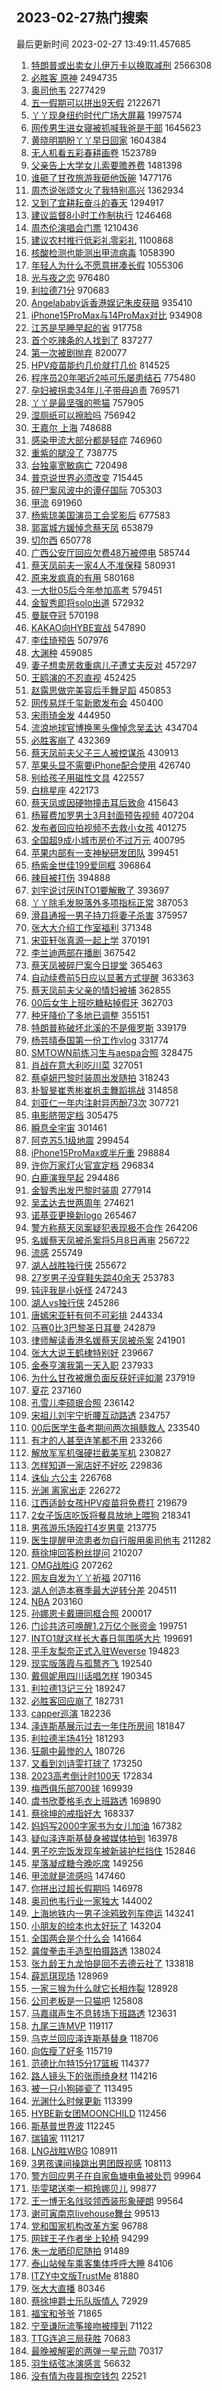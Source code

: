 ## 2023-02-27热门搜索 
最后更新时间 2023-02-27 13:49:11.457685 
1. [特朗普或出卖女儿伊万卡以换取减刑](https://s.weibo.com/weibo?q=%23%E7%89%B9%E6%9C%97%E6%99%AE%E6%88%96%E5%87%BA%E5%8D%96%E5%A5%B3%E5%84%BF%E4%BC%8A%E4%B8%87%E5%8D%A1%E4%BB%A5%E6%8D%A2%E5%8F%96%E5%87%8F%E5%88%91%23&t=31&band_rank=12&Refer=top) 2566308
1. [必胜客 原神](https://s.weibo.com/weibo?q=%E5%BF%85%E8%83%9C%E5%AE%A2%20%E5%8E%9F%E7%A5%9E&t=31&band_rank=1&Refer=top) 2494735
1. [奥司他韦](https://s.weibo.com/weibo?q=%23%E5%A5%A5%E5%8F%B8%E4%BB%96%E9%9F%A6%23&t=31&band_rank=1&Refer=top) 2277429
1. [五一假期可以拼出9天假](https://s.weibo.com/weibo?q=%23%E4%BA%94%E4%B8%80%E5%81%87%E6%9C%9F%E5%8F%AF%E4%BB%A5%E6%8B%BC%E5%87%BA9%E5%A4%A9%E5%81%87%23&t=31&band_rank=2&Refer=top) 2122671
1. [丫丫现身纽约时代广场大屏幕](https://s.weibo.com/weibo?q=%23%E4%B8%AB%E4%B8%AB%E7%8E%B0%E8%BA%AB%E7%BA%BD%E7%BA%A6%E6%97%B6%E4%BB%A3%E5%B9%BF%E5%9C%BA%E5%A4%A7%E5%B1%8F%E5%B9%95%23&t=31&band_rank=2&Refer=top) 1997574
1. [网传男生进女寝被抓喊我爸是干部](https://s.weibo.com/weibo?q=%23%E7%BD%91%E4%BC%A0%E7%94%B7%E7%94%9F%E8%BF%9B%E5%A5%B3%E5%AF%9D%E8%A2%AB%E6%8A%93%E5%96%8A%E6%88%91%E7%88%B8%E6%98%AF%E5%B9%B2%E9%83%A8%23&t=31&band_rank=28&Refer=top) 1645623
1. [黄晓明期盼丫丫早日回家](https://s.weibo.com/weibo?q=%23%E9%BB%84%E6%99%93%E6%98%8E%E6%9C%9F%E7%9B%BC%E4%B8%AB%E4%B8%AB%E6%97%A9%E6%97%A5%E5%9B%9E%E5%AE%B6%23&t=31&band_rank=12&Refer=top) 1604384
1. [无人机看五彩春耕画卷](https://s.weibo.com/weibo?q=%23%E6%97%A0%E4%BA%BA%E6%9C%BA%E7%9C%8B%E4%BA%94%E5%BD%A9%E6%98%A5%E8%80%95%E7%94%BB%E5%8D%B7%23&t=31&band_rank=3&Refer=top) 1523789
1. [父亲告上大学女儿索要赡养费](https://s.weibo.com/weibo?q=%23%E7%88%B6%E4%BA%B2%E5%91%8A%E4%B8%8A%E5%A4%A7%E5%AD%A6%E5%A5%B3%E5%84%BF%E7%B4%A2%E8%A6%81%E8%B5%A1%E5%85%BB%E8%B4%B9%23&t=31&band_rank=4&Refer=top) 1481398
1. [谁砸了甘孜旅游我砸他饭碗](https://s.weibo.com/weibo?q=%23%E8%B0%81%E7%A0%B8%E4%BA%86%E7%94%98%E5%AD%9C%E6%97%85%E6%B8%B8%E6%88%91%E7%A0%B8%E4%BB%96%E9%A5%AD%E7%A2%97%23&t=31&band_rank=47&Refer=top) 1477176
1. [周杰说张颂文火了我特别高兴](https://s.weibo.com/weibo?q=%23%E5%91%A8%E6%9D%B0%E8%AF%B4%E5%BC%A0%E9%A2%82%E6%96%87%E7%81%AB%E4%BA%86%E6%88%91%E7%89%B9%E5%88%AB%E9%AB%98%E5%85%B4%23&t=31&band_rank=4&Refer=top) 1362934
1. [又到了宜耕耘奋斗的春天](https://s.weibo.com/weibo?q=%23%E5%8F%88%E5%88%B0%E4%BA%86%E5%AE%9C%E8%80%95%E8%80%98%E5%A5%8B%E6%96%97%E7%9A%84%E6%98%A5%E5%A4%A9%23&t=31&band_rank=3&Refer=top) 1294917
1. [建议监督8小时工作制执行](https://s.weibo.com/weibo?q=%23%E5%BB%BA%E8%AE%AE%E7%9B%91%E7%9D%A38%E5%B0%8F%E6%97%B6%E5%B7%A5%E4%BD%9C%E5%88%B6%E6%89%A7%E8%A1%8C%23&t=31&band_rank=14&Refer=top) 1246468
1. [周杰伦演唱会门票](https://s.weibo.com/weibo?q=%23%E5%91%A8%E6%9D%B0%E4%BC%A6%E6%BC%94%E5%94%B1%E4%BC%9A%E9%97%A8%E7%A5%A8%23&t=31&band_rank=17&Refer=top) 1210436
1. [建议农村推行低彩礼零彩礼](https://s.weibo.com/weibo?q=%23%E5%BB%BA%E8%AE%AE%E5%86%9C%E6%9D%91%E6%8E%A8%E8%A1%8C%E4%BD%8E%E5%BD%A9%E7%A4%BC%E9%9B%B6%E5%BD%A9%E7%A4%BC%23&t=31&band_rank=23&Refer=top) 1100868
1. [核酸检测也能测出甲流病毒](https://s.weibo.com/weibo?q=%23%E6%A0%B8%E9%85%B8%E6%A3%80%E6%B5%8B%E4%B9%9F%E8%83%BD%E6%B5%8B%E5%87%BA%E7%94%B2%E6%B5%81%E7%97%85%E6%AF%92%23&t=31&band_rank=10&Refer=top) 1058390
1. [年轻人为什么不愿意拼凑长假](https://s.weibo.com/weibo?q=%23%E5%B9%B4%E8%BD%BB%E4%BA%BA%E4%B8%BA%E4%BB%80%E4%B9%88%E4%B8%8D%E6%84%BF%E6%84%8F%E6%8B%BC%E5%87%91%E9%95%BF%E5%81%87%23&t=31&band_rank=5&Refer=top) 1055306
1. [光与夜之恋](https://s.weibo.com/weibo?q=%E5%85%89%E4%B8%8E%E5%A4%9C%E4%B9%8B%E6%81%8B&t=31&band_rank=5&Refer=top) 976480
1. [利拉德71分](https://s.weibo.com/weibo?q=%23%E5%88%A9%E6%8B%89%E5%BE%B771%E5%88%86%23&t=31&band_rank=7&Refer=top) 970683
1. [Angelababy诉香港娱记朱皮获赔](https://s.weibo.com/weibo?q=%23Angelababy%E8%AF%89%E9%A6%99%E6%B8%AF%E5%A8%B1%E8%AE%B0%E6%9C%B1%E7%9A%AE%E8%8E%B7%E8%B5%94%23&t=31&band_rank=13&Refer=top) 935410
1. [iPhone15ProMax与14ProMax对比](https://s.weibo.com/weibo?q=%23iPhone15ProMax%E4%B8%8E14ProMax%E5%AF%B9%E6%AF%94%23&t=31&band_rank=5&Refer=top) 934908
1. [江苏是早睡早起的省](https://s.weibo.com/weibo?q=%23%E6%B1%9F%E8%8B%8F%E6%98%AF%E6%97%A9%E7%9D%A1%E6%97%A9%E8%B5%B7%E7%9A%84%E7%9C%81%23&t=31&band_rank=6&Refer=top) 917758
1. [首个吃辣条的人找到了](https://s.weibo.com/weibo?q=%23%E9%A6%96%E4%B8%AA%E5%90%83%E8%BE%A3%E6%9D%A1%E7%9A%84%E4%BA%BA%E6%89%BE%E5%88%B0%E4%BA%86%23&t=31&band_rank=5&Refer=top) 837277
1. [第一次被剧抛弃](https://s.weibo.com/weibo?q=%23%E7%AC%AC%E4%B8%80%E6%AC%A1%E8%A2%AB%E5%89%A7%E6%8A%9B%E5%BC%83%23&t=31&band_rank=7&Refer=top) 820077
1. [HPV疫苗能约几价就打几价](https://s.weibo.com/weibo?q=%23HPV%E7%96%AB%E8%8B%97%E8%83%BD%E7%BA%A6%E5%87%A0%E4%BB%B7%E5%B0%B1%E6%89%93%E5%87%A0%E4%BB%B7%23&t=31&band_rank=34&Refer=top) 814525
1. [程序员20年喝近2吨可乐屡患结石](https://s.weibo.com/weibo?q=%23%E7%A8%8B%E5%BA%8F%E5%91%9820%E5%B9%B4%E5%96%9D%E8%BF%912%E5%90%A8%E5%8F%AF%E4%B9%90%E5%B1%A1%E6%82%A3%E7%BB%93%E7%9F%B3%23&t=31&band_rank=50&Refer=top) 775480
1. [孕妇被拐卖34年儿子带母追责](https://s.weibo.com/weibo?q=%E5%AD%95%E5%A6%87%E8%A2%AB%E6%8B%90%E5%8D%9634%E5%B9%B4%E5%84%BF%E5%AD%90%E5%B8%A6%E6%AF%8D%E8%BF%BD%E8%B4%A3&t=31&band_rank=50&Refer=top) 769571
1. [丫丫是最坚强的熊猫](https://s.weibo.com/weibo?q=%23%E4%B8%AB%E4%B8%AB%E6%98%AF%E6%9C%80%E5%9D%9A%E5%BC%BA%E7%9A%84%E7%86%8A%E7%8C%AB%23&t=31&band_rank=10&Refer=top) 757905
1. [湿厕纸可以擦脸吗](https://s.weibo.com/weibo?q=%23%E6%B9%BF%E5%8E%95%E7%BA%B8%E5%8F%AF%E4%BB%A5%E6%93%A6%E8%84%B8%E5%90%97%23&t=31&band_rank=13&Refer=top) 756942
1. [王嘉尔 上海](https://s.weibo.com/weibo?q=%E7%8E%8B%E5%98%89%E5%B0%94%20%E4%B8%8A%E6%B5%B7&t=31&band_rank=11&Refer=top) 748688
1. [感染甲流大部分都是轻症](https://s.weibo.com/weibo?q=%23%E6%84%9F%E6%9F%93%E7%94%B2%E6%B5%81%E5%A4%A7%E9%83%A8%E5%88%86%E9%83%BD%E6%98%AF%E8%BD%BB%E7%97%87%23&t=31&band_rank=15&Refer=top) 746960
1. [重紫的腿没了](https://s.weibo.com/weibo?q=%23%E9%87%8D%E7%B4%AB%E7%9A%84%E8%85%BF%E6%B2%A1%E4%BA%86%23&t=31&band_rank=13&Refer=top) 738775
1. [台独辜宽敏病亡](https://s.weibo.com/weibo?q=%23%E5%8F%B0%E7%8B%AC%E8%BE%9C%E5%AE%BD%E6%95%8F%E7%97%85%E4%BA%A1%23&t=31&band_rank=18&Refer=top) 720498
1. [普京说世界必须改变](https://s.weibo.com/weibo?q=%23%E6%99%AE%E4%BA%AC%E8%AF%B4%E4%B8%96%E7%95%8C%E5%BF%85%E9%A1%BB%E6%94%B9%E5%8F%98%23&t=31&band_rank=11&Refer=top) 715445
1. [碎尸案风波中的谭仔国际](https://s.weibo.com/weibo?q=%E7%A2%8E%E5%B0%B8%E6%A1%88%E9%A3%8E%E6%B3%A2%E4%B8%AD%E7%9A%84%E8%B0%AD%E4%BB%94%E5%9B%BD%E9%99%85&t=31&band_rank=49&Refer=top) 705303
1. [甲流](https://s.weibo.com/weibo?q=%23%E7%94%B2%E6%B5%81%23&t=31&band_rank=1&Refer=top) 691960
1. [杨紫琼美国演员工会奖影后](https://s.weibo.com/weibo?q=%23%E6%9D%A8%E7%B4%AB%E7%90%BC%E7%BE%8E%E5%9B%BD%E6%BC%94%E5%91%98%E5%B7%A5%E4%BC%9A%E5%A5%96%E5%BD%B1%E5%90%8E%23&t=31&band_rank=18&Refer=top) 677583
1. [郭富城方媛悼念蔡天凤](https://s.weibo.com/weibo?q=%23%E9%83%AD%E5%AF%8C%E5%9F%8E%E6%96%B9%E5%AA%9B%E6%82%BC%E5%BF%B5%E8%94%A1%E5%A4%A9%E5%87%A4%23&t=31&band_rank=11&Refer=top) 653879
1. [切尔西](https://s.weibo.com/weibo?q=%E5%88%87%E5%B0%94%E8%A5%BF&t=31&band_rank=2&Refer=top) 650778
1. [广西公安厅回应欠费48万被停电](https://s.weibo.com/weibo?q=%23%E5%B9%BF%E8%A5%BF%E5%85%AC%E5%AE%89%E5%8E%85%E5%9B%9E%E5%BA%94%E6%AC%A0%E8%B4%B948%E4%B8%87%E8%A2%AB%E5%81%9C%E7%94%B5%23&t=31&band_rank=17&Refer=top) 585744
1. [蔡天凤前夫一家4人不准保释](https://s.weibo.com/weibo?q=%E8%94%A1%E5%A4%A9%E5%87%A4%E5%89%8D%E5%A4%AB%E4%B8%80%E5%AE%B64%E4%BA%BA%E4%B8%8D%E5%87%86%E4%BF%9D%E9%87%8A&t=31&band_rank=33&Refer=top) 580931
1. [原来发疯真的有用](https://s.weibo.com/weibo?q=%23%E5%8E%9F%E6%9D%A5%E5%8F%91%E7%96%AF%E7%9C%9F%E7%9A%84%E6%9C%89%E7%94%A8%23&t=31&band_rank=27&Refer=top) 580168
1. [一大批05后今年参加高考](https://s.weibo.com/weibo?q=%23%E4%B8%80%E5%A4%A7%E6%89%B905%E5%90%8E%E4%BB%8A%E5%B9%B4%E5%8F%82%E5%8A%A0%E9%AB%98%E8%80%83%23&t=31&band_rank=12&Refer=top) 579451
1. [金智秀即将solo出道](https://s.weibo.com/weibo?q=%23%E9%87%91%E6%99%BA%E7%A7%80%E5%8D%B3%E5%B0%86solo%E5%87%BA%E9%81%93%23&t=31&band_rank=16&Refer=top) 572932
1. [曼联夺冠](https://s.weibo.com/weibo?q=%E6%9B%BC%E8%81%94%E5%A4%BA%E5%86%A0&t=31&band_rank=1&Refer=top) 570198
1. [KAKAO向HYBE宣战](https://s.weibo.com/weibo?q=%23KAKAO%E5%90%91HYBE%E5%AE%A3%E6%88%98%23&t=31&band_rank=11&Refer=top) 547890
1. [李佳琦预告](https://s.weibo.com/weibo?q=%E6%9D%8E%E4%BD%B3%E7%90%A6%E9%A2%84%E5%91%8A&t=31&band_rank=46&Refer=top) 507976
1. [大渊种](https://s.weibo.com/weibo?q=%E5%A4%A7%E6%B8%8A%E7%A7%8D&t=31&band_rank=13&Refer=top) 459085
1. [妻子想卖房救重病儿子遭丈夫反对](https://s.weibo.com/weibo?q=%23%E5%A6%BB%E5%AD%90%E6%83%B3%E5%8D%96%E6%88%BF%E6%95%91%E9%87%8D%E7%97%85%E5%84%BF%E5%AD%90%E9%81%AD%E4%B8%88%E5%A4%AB%E5%8F%8D%E5%AF%B9%23&t=31&band_rank=5&Refer=top) 457297
1. [王鸥演的不忍直视](https://s.weibo.com/weibo?q=%23%E7%8E%8B%E9%B8%A5%E6%BC%94%E7%9A%84%E4%B8%8D%E5%BF%8D%E7%9B%B4%E8%A7%86%23&t=31&band_rank=9&Refer=top) 452425
1. [赵露思做完美容后手舞足蹈](https://s.weibo.com/weibo?q=%23%E8%B5%B5%E9%9C%B2%E6%80%9D%E5%81%9A%E5%AE%8C%E7%BE%8E%E5%AE%B9%E5%90%8E%E6%89%8B%E8%88%9E%E8%B6%B3%E8%B9%88%23&t=31&band_rank=45&Refer=top) 450853
1. [网传易烊千玺新歌发布会](https://s.weibo.com/weibo?q=%E7%BD%91%E4%BC%A0%E6%98%93%E7%83%8A%E5%8D%83%E7%8E%BA%E6%96%B0%E6%AD%8C%E5%8F%91%E5%B8%83%E4%BC%9A&t=31&band_rank=6&Refer=top) 450400
1. [宋雨琦金发](https://s.weibo.com/weibo?q=%23%E5%AE%8B%E9%9B%A8%E7%90%A6%E9%87%91%E5%8F%91%23&t=31&band_rank=24&Refer=top) 444950
1. [流浪地球官博换黑头像悼念吴孟达](https://s.weibo.com/weibo?q=%23%E6%B5%81%E6%B5%AA%E5%9C%B0%E7%90%83%E5%AE%98%E5%8D%9A%E6%8D%A2%E9%BB%91%E5%A4%B4%E5%83%8F%E6%82%BC%E5%BF%B5%E5%90%B4%E5%AD%9F%E8%BE%BE%23&t=31&band_rank=15&Refer=top) 434704
1. [必胜客崩了](https://s.weibo.com/weibo?q=%23%E5%BF%85%E8%83%9C%E5%AE%A2%E5%B4%A9%E4%BA%86%23&t=31&band_rank=23&Refer=top) 432369
1. [蔡天凤前夫父子三人被控谋杀](https://s.weibo.com/weibo?q=%23%E8%94%A1%E5%A4%A9%E5%87%A4%E5%89%8D%E5%A4%AB%E7%88%B6%E5%AD%90%E4%B8%89%E4%BA%BA%E8%A2%AB%E6%8E%A7%E8%B0%8B%E6%9D%80%23&t=31&band_rank=22&Refer=top) 430913
1. [苹果头显不需要iPhone配合使用](https://s.weibo.com/weibo?q=%23%E8%8B%B9%E6%9E%9C%E5%A4%B4%E6%98%BE%E4%B8%8D%E9%9C%80%E8%A6%81iPhone%E9%85%8D%E5%90%88%E4%BD%BF%E7%94%A8%23&t=31&band_rank=14&Refer=top) 426740
1. [别给孩子用磁性文具](https://s.weibo.com/weibo?q=%23%E5%88%AB%E7%BB%99%E5%AD%A9%E5%AD%90%E7%94%A8%E7%A3%81%E6%80%A7%E6%96%87%E5%85%B7%23&t=31&band_rank=31&Refer=top) 422557
1. [白桃星座](https://s.weibo.com/weibo?q=%23%E7%99%BD%E6%A1%83%E6%98%9F%E5%BA%A7%23&t=31&band_rank=15&Refer=top) 422173
1. [蔡天凤或因硬物撞击耳后致命](https://s.weibo.com/weibo?q=%23%E8%94%A1%E5%A4%A9%E5%87%A4%E6%88%96%E5%9B%A0%E7%A1%AC%E7%89%A9%E6%92%9E%E5%87%BB%E8%80%B3%E5%90%8E%E8%87%B4%E5%91%BD%23&t=31&band_rank=28&Refer=top) 415643
1. [杨幂费加罗男士3月封面预告视频](https://s.weibo.com/weibo?q=%23%E6%9D%A8%E5%B9%82%E8%B4%B9%E5%8A%A0%E7%BD%97%E7%94%B7%E5%A3%AB3%E6%9C%88%E5%B0%81%E9%9D%A2%E9%A2%84%E5%91%8A%E8%A7%86%E9%A2%91%23&t=31&band_rank=16&Refer=top) 407204
1. [发布者回应拍视频不去救小女孩](https://s.weibo.com/weibo?q=%23%E5%8F%91%E5%B8%83%E8%80%85%E5%9B%9E%E5%BA%94%E6%8B%8D%E8%A7%86%E9%A2%91%E4%B8%8D%E5%8E%BB%E6%95%91%E5%B0%8F%E5%A5%B3%E5%AD%A9%23&t=31&band_rank=20&Refer=top) 401275
1. [全国超9成小城市房价不过万元](https://s.weibo.com/weibo?q=%23%E5%85%A8%E5%9B%BD%E8%B6%859%E6%88%90%E5%B0%8F%E5%9F%8E%E5%B8%82%E6%88%BF%E4%BB%B7%E4%B8%8D%E8%BF%87%E4%B8%87%E5%85%83%23&t=31&band_rank=6&Refer=top) 400795
1. [苹果内部有一支神秘研发团队](https://s.weibo.com/weibo?q=%23%E8%8B%B9%E6%9E%9C%E5%86%85%E9%83%A8%E6%9C%89%E4%B8%80%E6%94%AF%E7%A5%9E%E7%A7%98%E7%A0%94%E5%8F%91%E5%9B%A2%E9%98%9F%23&t=31&band_rank=17&Refer=top) 399451
1. [杨紫金世佳199爱同框](https://s.weibo.com/weibo?q=%23%E6%9D%A8%E7%B4%AB%E9%87%91%E4%B8%96%E4%BD%B3199%E7%88%B1%E5%90%8C%E6%A1%86%23&t=31&band_rank=18&Refer=top) 396864
1. [辣目被打伤](https://s.weibo.com/weibo?q=%23%E8%BE%A3%E7%9B%AE%E8%A2%AB%E6%89%93%E4%BC%A4%23&t=31&band_rank=7&Refer=top) 394888
1. [刘宇说讨厌INTO1要解散了](https://s.weibo.com/weibo?q=%23%E5%88%98%E5%AE%87%E8%AF%B4%E8%AE%A8%E5%8E%8CINTO1%E8%A6%81%E8%A7%A3%E6%95%A3%E4%BA%86%23&t=31&band_rank=8&Refer=top) 393697
1. [丫丫除毛发脱落外多项指标正常](https://s.weibo.com/weibo?q=%23%E4%B8%AB%E4%B8%AB%E9%99%A4%E6%AF%9B%E5%8F%91%E8%84%B1%E8%90%BD%E5%A4%96%E5%A4%9A%E9%A1%B9%E6%8C%87%E6%A0%87%E6%AD%A3%E5%B8%B8%23&t=31&band_rank=36&Refer=top) 387053
1. [滑县通报一男子持刀将妻子杀害](https://s.weibo.com/weibo?q=%23%E6%BB%91%E5%8E%BF%E9%80%9A%E6%8A%A5%E4%B8%80%E7%94%B7%E5%AD%90%E6%8C%81%E5%88%80%E5%B0%86%E5%A6%BB%E5%AD%90%E6%9D%80%E5%AE%B3%23&t=31&band_rank=38&Refer=top) 375957
1. [张大大介绍工作室福利](https://s.weibo.com/weibo?q=%23%E5%BC%A0%E5%A4%A7%E5%A4%A7%E4%BB%8B%E7%BB%8D%E5%B7%A5%E4%BD%9C%E5%AE%A4%E7%A6%8F%E5%88%A9%23&t=31&band_rank=19&Refer=top) 371348
1. [宋亚轩张真源一起上学](https://s.weibo.com/weibo?q=%23%E5%AE%8B%E4%BA%9A%E8%BD%A9%E5%BC%A0%E7%9C%9F%E6%BA%90%E4%B8%80%E8%B5%B7%E4%B8%8A%E5%AD%A6%23&t=31&band_rank=22&Refer=top) 370191
1. [李兰迪两部在播剧](https://s.weibo.com/weibo?q=%23%E6%9D%8E%E5%85%B0%E8%BF%AA%E4%B8%A4%E9%83%A8%E5%9C%A8%E6%92%AD%E5%89%A7%23&t=31&band_rank=31&Refer=top) 367542
1. [蔡天凤被碎尸案今日提堂](https://s.weibo.com/weibo?q=%23%E8%94%A1%E5%A4%A9%E5%87%A4%E8%A2%AB%E7%A2%8E%E5%B0%B8%E6%A1%88%E4%BB%8A%E6%97%A5%E6%8F%90%E5%A0%82%23&t=31&band_rank=31&Refer=top) 365463
1. [自动续费前5日应以显著方式提醒](https://s.weibo.com/weibo?q=%23%E8%87%AA%E5%8A%A8%E7%BB%AD%E8%B4%B9%E5%89%8D5%E6%97%A5%E5%BA%94%E4%BB%A5%E6%98%BE%E8%91%97%E6%96%B9%E5%BC%8F%E6%8F%90%E9%86%92%23&t=31&band_rank=45&Refer=top) 363363
1. [蔡天凤前夫父亲的情妇被捕](https://s.weibo.com/weibo?q=%23%E8%94%A1%E5%A4%A9%E5%87%A4%E5%89%8D%E5%A4%AB%E7%88%B6%E4%BA%B2%E7%9A%84%E6%83%85%E5%A6%87%E8%A2%AB%E6%8D%95%23&t=31&band_rank=25&Refer=top) 362855
1. [00后女生上班吃糖粘掉假牙](https://s.weibo.com/weibo?q=%2300%E5%90%8E%E5%A5%B3%E7%94%9F%E4%B8%8A%E7%8F%AD%E5%90%83%E7%B3%96%E7%B2%98%E6%8E%89%E5%81%87%E7%89%99%23&t=31&band_rank=32&Refer=top) 362703
1. [种牙降价了多地已调整](https://s.weibo.com/weibo?q=%23%E7%A7%8D%E7%89%99%E9%99%8D%E4%BB%B7%E4%BA%86%E5%A4%9A%E5%9C%B0%E5%B7%B2%E8%B0%83%E6%95%B4%23&t=31&band_rank=18&Refer=top) 355151
1. [特朗普称破坏北溪的不是俄罗斯](https://s.weibo.com/weibo?q=%23%E7%89%B9%E6%9C%97%E6%99%AE%E7%A7%B0%E7%A0%B4%E5%9D%8F%E5%8C%97%E6%BA%AA%E7%9A%84%E4%B8%8D%E6%98%AF%E4%BF%84%E7%BD%97%E6%96%AF%23&t=31&band_rank=31&Refer=top) 339179
1. [杨芸晴泰国第一份工作vlog](https://s.weibo.com/weibo?q=%23%E6%9D%A8%E8%8A%B8%E6%99%B4%E6%B3%B0%E5%9B%BD%E7%AC%AC%E4%B8%80%E4%BB%BD%E5%B7%A5%E4%BD%9Cvlog%23&t=31&band_rank=17&Refer=top) 331774
1. [SMTOWN前练习生与aespa合照](https://s.weibo.com/weibo?q=%23SMTOWN%E5%89%8D%E7%BB%83%E4%B9%A0%E7%94%9F%E4%B8%8Eaespa%E5%90%88%E7%85%A7%23&t=31&band_rank=22&Refer=top) 328475
1. [肖战在意大利吃川菜](https://s.weibo.com/weibo?q=%23%E8%82%96%E6%88%98%E5%9C%A8%E6%84%8F%E5%A4%A7%E5%88%A9%E5%90%83%E5%B7%9D%E8%8F%9C%23&t=31&band_rank=13&Refer=top) 327051
1. [蔡卓妍巴黎时装周出发随拍](https://s.weibo.com/weibo?q=%23%E8%94%A1%E5%8D%93%E5%A6%8D%E5%B7%B4%E9%BB%8E%E6%97%B6%E8%A3%85%E5%91%A8%E5%87%BA%E5%8F%91%E9%9A%8F%E6%8B%8D%23&t=31&band_rank=10&Refer=top) 318243
1. [朴智旻崔秀彬崔杋圭舞蹈挑战](https://s.weibo.com/weibo?q=%23%E6%9C%B4%E6%99%BA%E6%97%BB%E5%B4%94%E7%A7%80%E5%BD%AC%E5%B4%94%E6%9D%8B%E5%9C%AD%E8%88%9E%E8%B9%88%E6%8C%91%E6%88%98%23&t=31&band_rank=14&Refer=top) 314858
1. [刘亚仁一年内注射异丙酚73次](https://s.weibo.com/weibo?q=%23%E5%88%98%E4%BA%9A%E4%BB%81%E4%B8%80%E5%B9%B4%E5%86%85%E6%B3%A8%E5%B0%84%E5%BC%82%E4%B8%99%E9%85%9A73%E6%AC%A1%23&t=31&band_rank=12&Refer=top) 307721
1. [电影脐带定档](https://s.weibo.com/weibo?q=%E7%94%B5%E5%BD%B1%E8%84%90%E5%B8%A6%E5%AE%9A%E6%A1%A3&t=31&band_rank=46&Refer=top) 305475
1. [瞬息全宇宙](https://s.weibo.com/weibo?q=%E7%9E%AC%E6%81%AF%E5%85%A8%E5%AE%87%E5%AE%99&t=31&band_rank=33&Refer=top) 301461
1. [阿克苏5.1级地震](https://s.weibo.com/weibo?q=%23%E9%98%BF%E5%85%8B%E8%8B%8F5.1%E7%BA%A7%E5%9C%B0%E9%9C%87%23&t=31&band_rank=22&Refer=top) 299454
1. [iPhone15ProMax或半斤重](https://s.weibo.com/weibo?q=%23iPhone15ProMax%E6%88%96%E5%8D%8A%E6%96%A4%E9%87%8D%23&t=31&band_rank=46&Refer=top) 298884
1. [许你万家灯火官宣定档](https://s.weibo.com/weibo?q=%23%E8%AE%B8%E4%BD%A0%E4%B8%87%E5%AE%B6%E7%81%AF%E7%81%AB%E5%AE%98%E5%AE%A3%E5%AE%9A%E6%A1%A3%23&t=31&band_rank=32&Refer=top) 296834
1. [白鹿演我早起](https://s.weibo.com/weibo?q=%23%E7%99%BD%E9%B9%BF%E6%BC%94%E6%88%91%E6%97%A9%E8%B5%B7%23&t=31&band_rank=24&Refer=top) 294486
1. [金智秀出发巴黎时装周](https://s.weibo.com/weibo?q=%23%E9%87%91%E6%99%BA%E7%A7%80%E5%87%BA%E5%8F%91%E5%B7%B4%E9%BB%8E%E6%97%B6%E8%A3%85%E5%91%A8%23&t=31&band_rank=27&Refer=top) 277914
1. [吴孟达去世两周年](https://s.weibo.com/weibo?q=%23%E5%90%B4%E5%AD%9F%E8%BE%BE%E5%8E%BB%E4%B8%96%E4%B8%A4%E5%91%A8%E5%B9%B4%23&t=31&band_rank=27&Refer=top) 274621
1. [诺基亚更换新logo](https://s.weibo.com/weibo?q=%23%E8%AF%BA%E5%9F%BA%E4%BA%9A%E6%9B%B4%E6%8D%A2%E6%96%B0logo%23&t=31&band_rank=25&Refer=top) 265467
1. [警方称蔡天凤案疑犯表现极不合作](https://s.weibo.com/weibo?q=%23%E8%AD%A6%E6%96%B9%E7%A7%B0%E8%94%A1%E5%A4%A9%E5%87%A4%E6%A1%88%E7%96%91%E7%8A%AF%E8%A1%A8%E7%8E%B0%E6%9E%81%E4%B8%8D%E5%90%88%E4%BD%9C%23&t=31&band_rank=36&Refer=top) 264206
1. [名媛蔡天凤被杀案将5月8日再审](https://s.weibo.com/weibo?q=%23%E5%90%8D%E5%AA%9B%E8%94%A1%E5%A4%A9%E5%87%A4%E8%A2%AB%E6%9D%80%E6%A1%88%E5%B0%865%E6%9C%888%E6%97%A5%E5%86%8D%E5%AE%A1%23&t=31&band_rank=36&Refer=top) 256722
1. [流感](https://s.weibo.com/weibo?q=%23%E6%B5%81%E6%84%9F%23&t=31&band_rank=39&Refer=top) 255749
1. [湖人战胜独行侠](https://s.weibo.com/weibo?q=%23%E6%B9%96%E4%BA%BA%E6%88%98%E8%83%9C%E7%8B%AC%E8%A1%8C%E4%BE%A0%23&t=31&band_rank=16&Refer=top) 255672
1. [27岁男子没穿鞋失踪40余天](https://s.weibo.com/weibo?q=%2327%E5%B2%81%E7%94%B7%E5%AD%90%E6%B2%A1%E7%A9%BF%E9%9E%8B%E5%A4%B1%E8%B8%AA40%E4%BD%99%E5%A4%A9%23&t=31&band_rank=31&Refer=top) 253783
1. [钝评我是小妖怪](https://s.weibo.com/weibo?q=%23%E9%92%9D%E8%AF%84%E6%88%91%E6%98%AF%E5%B0%8F%E5%A6%96%E6%80%AA%23&t=31&band_rank=19&Refer=top) 247243
1. [湖人vs独行侠](https://s.weibo.com/weibo?q=%23%E6%B9%96%E4%BA%BAvs%E7%8B%AC%E8%A1%8C%E4%BE%A0%23&t=31&band_rank=19&Refer=top) 245286
1. [唐嫣宋亚轩有何不可彩排](https://s.weibo.com/weibo?q=%23%E5%94%90%E5%AB%A3%E5%AE%8B%E4%BA%9A%E8%BD%A9%E6%9C%89%E4%BD%95%E4%B8%8D%E5%8F%AF%E5%BD%A9%E6%8E%92%23&t=31&band_rank=41&Refer=top) 244334
1. [马赛0比3巴黎圣日耳曼](https://s.weibo.com/weibo?q=%23%E9%A9%AC%E8%B5%9B0%E6%AF%943%E5%B7%B4%E9%BB%8E%E5%9C%A3%E6%97%A5%E8%80%B3%E6%9B%BC%23&t=31&band_rank=22&Refer=top) 242879
1. [律师解读香港名媛蔡天凤被杀案](https://s.weibo.com/weibo?q=%23%E5%BE%8B%E5%B8%88%E8%A7%A3%E8%AF%BB%E9%A6%99%E6%B8%AF%E5%90%8D%E5%AA%9B%E8%94%A1%E5%A4%A9%E5%87%A4%E8%A2%AB%E6%9D%80%E6%A1%88%23&t=31&band_rank=47&Refer=top) 241901
1. [张大大说王鹤棣特别好](https://s.weibo.com/weibo?q=%23%E5%BC%A0%E5%A4%A7%E5%A4%A7%E8%AF%B4%E7%8E%8B%E9%B9%A4%E6%A3%A3%E7%89%B9%E5%88%AB%E5%A5%BD%23&t=31&band_rank=15&Refer=top) 239667
1. [金泰亨演我第一天入职](https://s.weibo.com/weibo?q=%23%E9%87%91%E6%B3%B0%E4%BA%A8%E6%BC%94%E6%88%91%E7%AC%AC%E4%B8%80%E5%A4%A9%E5%85%A5%E8%81%8C%23&t=31&band_rank=16&Refer=top) 237933
1. [为什么甘孜被爆负面反获好评如潮](https://s.weibo.com/weibo?q=%23%E4%B8%BA%E4%BB%80%E4%B9%88%E7%94%98%E5%AD%9C%E8%A2%AB%E7%88%86%E8%B4%9F%E9%9D%A2%E5%8F%8D%E8%8E%B7%E5%A5%BD%E8%AF%84%E5%A6%82%E6%BD%AE%23&t=31&band_rank=46&Refer=top) 237919
1. [夏花](https://s.weibo.com/weibo?q=%E5%A4%8F%E8%8A%B1&t=31&band_rank=49&Refer=top) 237160
1. [孔雪儿李硕珉合照](https://s.weibo.com/weibo?q=%23%E5%AD%94%E9%9B%AA%E5%84%BF%E6%9D%8E%E7%A1%95%E7%8F%89%E5%90%88%E7%85%A7%23&t=31&band_rank=17&Refer=top) 236142
1. [宋祖儿刘宇宁折腰互动路透](https://s.weibo.com/weibo?q=%23%E5%AE%8B%E7%A5%96%E5%84%BF%E5%88%98%E5%AE%87%E5%AE%81%E6%8A%98%E8%85%B0%E4%BA%92%E5%8A%A8%E8%B7%AF%E9%80%8F%23&t=31&band_rank=17&Refer=top) 234757
1. [00后医学生备考期间两次捐髓救人](https://s.weibo.com/weibo?q=%2300%E5%90%8E%E5%8C%BB%E5%AD%A6%E7%94%9F%E5%A4%87%E8%80%83%E6%9C%9F%E9%97%B4%E4%B8%A4%E6%AC%A1%E6%8D%90%E9%AB%93%E6%95%91%E4%BA%BA%23&t=31&band_rank=26&Refer=top) 233540
1. [有才的人甚至连笔都不用](https://s.weibo.com/weibo?q=%23%E6%9C%89%E6%89%8D%E7%9A%84%E4%BA%BA%E7%94%9A%E8%87%B3%E8%BF%9E%E7%AC%94%E9%83%BD%E4%B8%8D%E7%94%A8%23&t=31&band_rank=18&Refer=top) 233266
1. [解放军军机强硬拦截美军机](https://s.weibo.com/weibo?q=%23%E8%A7%A3%E6%94%BE%E5%86%9B%E5%86%9B%E6%9C%BA%E5%BC%BA%E7%A1%AC%E6%8B%A6%E6%88%AA%E7%BE%8E%E5%86%9B%E6%9C%BA%23&t=31&band_rank=19&Refer=top) 230827
1. [怎样知道一家店好不好吃](https://s.weibo.com/weibo?q=%23%E6%80%8E%E6%A0%B7%E7%9F%A5%E9%81%93%E4%B8%80%E5%AE%B6%E5%BA%97%E5%A5%BD%E4%B8%8D%E5%A5%BD%E5%90%83%23&t=31&band_rank=39&Refer=top) 229836
1. [诛仙 六公主](https://s.weibo.com/weibo?q=%E8%AF%9B%E4%BB%99%20%E5%85%AD%E5%85%AC%E4%B8%BB&t=31&band_rank=21&Refer=top) 226768
1. [光渊 离家出走](https://s.weibo.com/weibo?q=%E5%85%89%E6%B8%8A%20%E7%A6%BB%E5%AE%B6%E5%87%BA%E8%B5%B0&t=31&band_rank=27&Refer=top) 226272
1. [江西适龄女孩HPV疫苗将免费打](https://s.weibo.com/weibo?q=%23%E6%B1%9F%E8%A5%BF%E9%80%82%E9%BE%84%E5%A5%B3%E5%AD%A9HPV%E7%96%AB%E8%8B%97%E5%B0%86%E5%85%8D%E8%B4%B9%E6%89%93%23&t=31&band_rank=41&Refer=top) 219679
1. [2女子饭店吃饭将餐具放地上喂狗](https://s.weibo.com/weibo?q=%232%E5%A5%B3%E5%AD%90%E9%A5%AD%E5%BA%97%E5%90%83%E9%A5%AD%E5%B0%86%E9%A4%90%E5%85%B7%E6%94%BE%E5%9C%B0%E4%B8%8A%E5%96%82%E7%8B%97%23&t=31&band_rank=35&Refer=top) 218341
1. [男孩游乐场殴打4岁男童](https://s.weibo.com/weibo?q=%23%E7%94%B7%E5%AD%A9%E6%B8%B8%E4%B9%90%E5%9C%BA%E6%AE%B4%E6%89%934%E5%B2%81%E7%94%B7%E7%AB%A5%23&t=31&band_rank=29&Refer=top) 213775
1. [医生提醒甲流患者勿自行服用奥司他韦](https://s.weibo.com/weibo?q=%23%E5%8C%BB%E7%94%9F%E6%8F%90%E9%86%92%E7%94%B2%E6%B5%81%E6%82%A3%E8%80%85%E5%8B%BF%E8%87%AA%E8%A1%8C%E6%9C%8D%E7%94%A8%E5%A5%A5%E5%8F%B8%E4%BB%96%E9%9F%A6%23&t=31&band_rank=34&Refer=top) 211282
1. [蔡徐坤回答粉丝提问](https://s.weibo.com/weibo?q=%23%E8%94%A1%E5%BE%90%E5%9D%A4%E5%9B%9E%E7%AD%94%E7%B2%89%E4%B8%9D%E6%8F%90%E9%97%AE%23&t=31&band_rank=14&Refer=top) 210207
1. [OMG战胜iG](https://s.weibo.com/weibo?q=%23OMG%E6%88%98%E8%83%9CiG%23&t=31&band_rank=18&Refer=top) 207262
1. [网友自发为丫丫祈福](https://s.weibo.com/weibo?q=%23%E7%BD%91%E5%8F%8B%E8%87%AA%E5%8F%91%E4%B8%BA%E4%B8%AB%E4%B8%AB%E7%A5%88%E7%A6%8F%23&t=31&band_rank=34&Refer=top) 207116
1. [湖人创造本赛季最大逆转分差](https://s.weibo.com/weibo?q=%23%E6%B9%96%E4%BA%BA%E5%88%9B%E9%80%A0%E6%9C%AC%E8%B5%9B%E5%AD%A3%E6%9C%80%E5%A4%A7%E9%80%86%E8%BD%AC%E5%88%86%E5%B7%AE%23&t=31&band_rank=30&Refer=top) 204511
1. [NBA](https://s.weibo.com/weibo?q=NBA&t=31&band_rank=43&Refer=top) 203160
1. [孙娜恩卡戴珊同框合照](https://s.weibo.com/weibo?q=%23%E5%AD%99%E5%A8%9C%E6%81%A9%E5%8D%A1%E6%88%B4%E7%8F%8A%E5%90%8C%E6%A1%86%E5%90%88%E7%85%A7%23&t=31&band_rank=44&Refer=top) 200017
1. [门诊共济可唤醒1.2万亿个账资金](https://s.weibo.com/weibo?q=%23%E9%97%A8%E8%AF%8A%E5%85%B1%E6%B5%8E%E5%8F%AF%E5%94%A4%E9%86%921.2%E4%B8%87%E4%BA%BF%E4%B8%AA%E8%B4%A6%E8%B5%84%E9%87%91%23&t=31&band_rank=35&Refer=top) 199751
1. [INTO1就这样长大春日氛围感大片](https://s.weibo.com/weibo?q=%23INTO1%E5%B0%B1%E8%BF%99%E6%A0%B7%E9%95%BF%E5%A4%A7%E6%98%A5%E6%97%A5%E6%B0%9B%E5%9B%B4%E6%84%9F%E5%A4%A7%E7%89%87%23&t=31&band_rank=42&Refer=top) 199691
1. [平手友梨奈正式入驻Weverse](https://s.weibo.com/weibo?q=%23%E5%B9%B3%E6%89%8B%E5%8F%8B%E6%A2%A8%E5%A5%88%E6%AD%A3%E5%BC%8F%E5%85%A5%E9%A9%BBWeverse%23&t=31&band_rank=45&Refer=top) 194823
1. [现实版落霞与孤鹜齐飞](https://s.weibo.com/weibo?q=%23%E7%8E%B0%E5%AE%9E%E7%89%88%E8%90%BD%E9%9C%9E%E4%B8%8E%E5%AD%A4%E9%B9%9C%E9%BD%90%E9%A3%9E%23&t=31&band_rank=37&Refer=top) 192540
1. [戴佩妮用四川话唱怎样](https://s.weibo.com/weibo?q=%23%E6%88%B4%E4%BD%A9%E5%A6%AE%E7%94%A8%E5%9B%9B%E5%B7%9D%E8%AF%9D%E5%94%B1%E6%80%8E%E6%A0%B7%23&t=31&band_rank=38&Refer=top) 190345
1. [利拉德13记三分](https://s.weibo.com/weibo?q=%23%E5%88%A9%E6%8B%89%E5%BE%B713%E8%AE%B0%E4%B8%89%E5%88%86%23&t=31&band_rank=48&Refer=top) 189247
1. [必胜客回应崩了](https://s.weibo.com/weibo?q=%23%E5%BF%85%E8%83%9C%E5%AE%A2%E5%9B%9E%E5%BA%94%E5%B4%A9%E4%BA%86%23&t=31&band_rank=45&Refer=top) 182731
1. [capper巡演](https://s.weibo.com/weibo?q=capper%E5%B7%A1%E6%BC%94&t=31&band_rank=45&Refer=top) 182236
1. [泽连斯基展示过去一年住所房间](https://s.weibo.com/weibo?q=%23%E6%B3%BD%E8%BF%9E%E6%96%AF%E5%9F%BA%E5%B1%95%E7%A4%BA%E8%BF%87%E5%8E%BB%E4%B8%80%E5%B9%B4%E4%BD%8F%E6%89%80%E6%88%BF%E9%97%B4%23&t=31&band_rank=48&Refer=top) 181847
1. [利拉德半场41分](https://s.weibo.com/weibo?q=%23%E5%88%A9%E6%8B%89%E5%BE%B7%E5%8D%8A%E5%9C%BA41%E5%88%86%23&t=31&band_rank=50&Refer=top) 181293
1. [狂飙中最惨的人](https://s.weibo.com/weibo?q=%23%E7%8B%82%E9%A3%99%E4%B8%AD%E6%9C%80%E6%83%A8%E7%9A%84%E4%BA%BA%23&t=31&band_rank=26&Refer=top) 180726
1. [又看到刘诗雯打球了](https://s.weibo.com/weibo?q=%23%E5%8F%88%E7%9C%8B%E5%88%B0%E5%88%98%E8%AF%97%E9%9B%AF%E6%89%93%E7%90%83%E4%BA%86%23&t=31&band_rank=20&Refer=top) 173250
1. [2023高考倒计时100天](https://s.weibo.com/weibo?q=%232023%E9%AB%98%E8%80%83%E5%80%92%E8%AE%A1%E6%97%B6100%E5%A4%A9%23&t=31&band_rank=43&Refer=top) 172834
1. [梅西俱乐部700球](https://s.weibo.com/weibo?q=%23%E6%A2%85%E8%A5%BF%E4%BF%B1%E4%B9%90%E9%83%A8700%E7%90%83%23&t=31&band_rank=26&Refer=top) 169939
1. [虞书欣菱格毛衣上班路透](https://s.weibo.com/weibo?q=%23%E8%99%9E%E4%B9%A6%E6%AC%A3%E8%8F%B1%E6%A0%BC%E6%AF%9B%E8%A1%A3%E4%B8%8A%E7%8F%AD%E8%B7%AF%E9%80%8F%23&t=31&band_rank=12&Refer=top) 169890
1. [蔡徐坤的戒指好大](https://s.weibo.com/weibo?q=%23%E8%94%A1%E5%BE%90%E5%9D%A4%E7%9A%84%E6%88%92%E6%8C%87%E5%A5%BD%E5%A4%A7%23&t=31&band_rank=22&Refer=top) 168337
1. [妈妈写2000字家书为女儿加油](https://s.weibo.com/weibo?q=%23%E5%A6%88%E5%A6%88%E5%86%992000%E5%AD%97%E5%AE%B6%E4%B9%A6%E4%B8%BA%E5%A5%B3%E5%84%BF%E5%8A%A0%E6%B2%B9%23&t=31&band_rank=44&Refer=top) 167382
1. [疑似泽连斯基替身被媒体拍到](https://s.weibo.com/weibo?q=%23%E7%96%91%E4%BC%BC%E6%B3%BD%E8%BF%9E%E6%96%AF%E5%9F%BA%E6%9B%BF%E8%BA%AB%E8%A2%AB%E5%AA%92%E4%BD%93%E6%8B%8D%E5%88%B0%23&t=31&band_rank=23&Refer=top) 163978
1. [男子吃完饭发现车被新装护栏挡住](https://s.weibo.com/weibo?q=%23%E7%94%B7%E5%AD%90%E5%90%83%E5%AE%8C%E9%A5%AD%E5%8F%91%E7%8E%B0%E8%BD%A6%E8%A2%AB%E6%96%B0%E8%A3%85%E6%8A%A4%E6%A0%8F%E6%8C%A1%E4%BD%8F%23&t=31&band_rank=48&Refer=top) 152846
1. [星落凝成糖今晚吃席](https://s.weibo.com/weibo?q=%23%E6%98%9F%E8%90%BD%E5%87%9D%E6%88%90%E7%B3%96%E4%BB%8A%E6%99%9A%E5%90%83%E5%B8%AD%23&t=31&band_rank=49&Refer=top) 149256
1. [甲流就是流感吗](https://s.weibo.com/weibo?q=%23%E7%94%B2%E6%B5%81%E5%B0%B1%E6%98%AF%E6%B5%81%E6%84%9F%E5%90%97%23&t=31&band_rank=35&Refer=top) 147460
1. [你拼出过超长假期吗](https://s.weibo.com/weibo?q=%23%E4%BD%A0%E6%8B%BC%E5%87%BA%E8%BF%87%E8%B6%85%E9%95%BF%E5%81%87%E6%9C%9F%E5%90%97%23&t=31&band_rank=37&Refer=top) 146978
1. [奥司他韦行业一家独大](https://s.weibo.com/weibo?q=%23%E5%A5%A5%E5%8F%B8%E4%BB%96%E9%9F%A6%E8%A1%8C%E4%B8%9A%E4%B8%80%E5%AE%B6%E7%8B%AC%E5%A4%A7%23&t=31&band_rank=40&Refer=top) 144002
1. [上海地铁内一男子涂鸦致列车停运](https://s.weibo.com/weibo?q=%23%E4%B8%8A%E6%B5%B7%E5%9C%B0%E9%93%81%E5%86%85%E4%B8%80%E7%94%B7%E5%AD%90%E6%B6%82%E9%B8%A6%E8%87%B4%E5%88%97%E8%BD%A6%E5%81%9C%E8%BF%90%23&t=31&band_rank=24&Refer=top) 143241
1. [小朋友的绘本也太好玩了](https://s.weibo.com/weibo?q=%23%E5%B0%8F%E6%9C%8B%E5%8F%8B%E7%9A%84%E7%BB%98%E6%9C%AC%E4%B9%9F%E5%A4%AA%E5%A5%BD%E7%8E%A9%E4%BA%86%23&t=31&band_rank=25&Refer=top) 143204
1. [全国两会是个什么会](https://s.weibo.com/weibo?q=%23%E5%85%A8%E5%9B%BD%E4%B8%A4%E4%BC%9A%E6%98%AF%E4%B8%AA%E4%BB%80%E4%B9%88%E4%BC%9A%23&t=31&band_rank=45&Refer=top) 141664
1. [龚俊拳击手造型拍摄路透](https://s.weibo.com/weibo?q=%23%E9%BE%9A%E4%BF%8A%E6%8B%B3%E5%87%BB%E6%89%8B%E9%80%A0%E5%9E%8B%E6%8B%8D%E6%91%84%E8%B7%AF%E9%80%8F%23&t=31&band_rank=43&Refer=top) 138024
1. [张九龄王九龙怕是回不去德云社了](https://s.weibo.com/weibo?q=%23%E5%BC%A0%E4%B9%9D%E9%BE%84%E7%8E%8B%E4%B9%9D%E9%BE%99%E6%80%95%E6%98%AF%E5%9B%9E%E4%B8%8D%E5%8E%BB%E5%BE%B7%E4%BA%91%E7%A4%BE%E4%BA%86%23&t=31&band_rank=27&Refer=top) 133818
1. [薛凯琪现场](https://s.weibo.com/weibo?q=%23%E8%96%9B%E5%87%AF%E7%90%AA%E7%8E%B0%E5%9C%BA%23&t=31&band_rank=28&Refer=top) 128969
1. [一家三猴为什么就它长相炸裂](https://s.weibo.com/weibo?q=%23%E4%B8%80%E5%AE%B6%E4%B8%89%E7%8C%B4%E4%B8%BA%E4%BB%80%E4%B9%88%E5%B0%B1%E5%AE%83%E9%95%BF%E7%9B%B8%E7%82%B8%E8%A3%82%23&t=31&band_rank=35&Refer=top) 128928
1. [公司老板是一只猫吧](https://s.weibo.com/weibo?q=%23%E5%85%AC%E5%8F%B8%E8%80%81%E6%9D%BF%E6%98%AF%E4%B8%80%E5%8F%AA%E7%8C%AB%E5%90%A7%23&t=31&band_rank=50&Refer=top) 125808
1. [马嘉祺声生不息转场下班路透](https://s.weibo.com/weibo?q=%23%E9%A9%AC%E5%98%89%E7%A5%BA%E5%A3%B0%E7%94%9F%E4%B8%8D%E6%81%AF%E8%BD%AC%E5%9C%BA%E4%B8%8B%E7%8F%AD%E8%B7%AF%E9%80%8F%23&t=31&band_rank=45&Refer=top) 123631
1. [九尾三连MVP](https://s.weibo.com/weibo?q=%23%E4%B9%9D%E5%B0%BE%E4%B8%89%E8%BF%9EMVP%23&t=31&band_rank=29&Refer=top) 119117
1. [乌克兰回应泽连斯基替身](https://s.weibo.com/weibo?q=%23%E4%B9%8C%E5%85%8B%E5%85%B0%E5%9B%9E%E5%BA%94%E6%B3%BD%E8%BF%9E%E6%96%AF%E5%9F%BA%E6%9B%BF%E8%BA%AB%23&t=31&band_rank=30&Refer=top) 118706
1. [向佐瘦了好多](https://s.weibo.com/weibo?q=%23%E5%90%91%E4%BD%90%E7%98%A6%E4%BA%86%E5%A5%BD%E5%A4%9A%23&t=31&band_rank=32&Refer=top) 115719
1. [范德比尔特15分17篮板](https://s.weibo.com/weibo?q=%23%E8%8C%83%E5%BE%B7%E6%AF%94%E5%B0%94%E7%89%B915%E5%88%8617%E7%AF%AE%E6%9D%BF%23&t=31&band_rank=49&Refer=top) 114377
1. [路人镜头下的张雨绮身材](https://s.weibo.com/weibo?q=%23%E8%B7%AF%E4%BA%BA%E9%95%9C%E5%A4%B4%E4%B8%8B%E7%9A%84%E5%BC%A0%E9%9B%A8%E7%BB%AE%E8%BA%AB%E6%9D%90%23&t=31&band_rank=33&Refer=top) 114216
1. [被一只小狗碰瓷了](https://s.weibo.com/weibo?q=%23%E8%A2%AB%E4%B8%80%E5%8F%AA%E5%B0%8F%E7%8B%97%E7%A2%B0%E7%93%B7%E4%BA%86%23&t=31&band_rank=48&Refer=top) 113495
1. [光渊什么时候更新](https://s.weibo.com/weibo?q=%E5%85%89%E6%B8%8A%E4%BB%80%E4%B9%88%E6%97%B6%E5%80%99%E6%9B%B4%E6%96%B0&t=31&band_rank=34&Refer=top) 113399
1. [HYBE新女团MOONCHILD](https://s.weibo.com/weibo?q=%23HYBE%E6%96%B0%E5%A5%B3%E5%9B%A2MOONCHILD%23&t=31&band_rank=36&Refer=top) 112456
1. [斯基普世界波](https://s.weibo.com/weibo?q=%23%E6%96%AF%E5%9F%BA%E6%99%AE%E4%B8%96%E7%95%8C%E6%B3%A2%23&t=31&band_rank=37&Refer=top) 112245
1. [瑞镇家](https://s.weibo.com/weibo?q=%E7%91%9E%E9%95%87%E5%AE%B6&t=31&band_rank=38&Refer=top) 111217
1. [LNG战胜WBG](https://s.weibo.com/weibo?q=%23LNG%E6%88%98%E8%83%9CWBG%23&t=31&band_rank=39&Refer=top) 108911
1. [3男孩课间操跳出男团既视感](https://s.weibo.com/weibo?q=%233%E7%94%B7%E5%AD%A9%E8%AF%BE%E9%97%B4%E6%93%8D%E8%B7%B3%E5%87%BA%E7%94%B7%E5%9B%A2%E6%97%A2%E8%A7%86%E6%84%9F%23&t=31&band_rank=50&Refer=top) 108113
1. [警方回应男子在自家鱼塘电鱼被处罚](https://s.weibo.com/weibo?q=%23%E8%AD%A6%E6%96%B9%E5%9B%9E%E5%BA%94%E7%94%B7%E5%AD%90%E5%9C%A8%E8%87%AA%E5%AE%B6%E9%B1%BC%E5%A1%98%E7%94%B5%E9%B1%BC%E8%A2%AB%E5%A4%84%E7%BD%9A%23&t=31&band_rank=40&Refer=top) 99964
1. [毕雯珺送李一桐玲娜贝儿](https://s.weibo.com/weibo?q=%23%E6%AF%95%E9%9B%AF%E7%8F%BA%E9%80%81%E6%9D%8E%E4%B8%80%E6%A1%90%E7%8E%B2%E5%A8%9C%E8%B4%9D%E5%84%BF%23&t=31&band_rank=49&Refer=top) 99877
1. [王一博无名戗驳领西装形象硬朗](https://s.weibo.com/weibo?q=%23%E7%8E%8B%E4%B8%80%E5%8D%9A%E6%97%A0%E5%90%8D%E6%88%97%E9%A9%B3%E9%A2%86%E8%A5%BF%E8%A3%85%E5%BD%A2%E8%B1%A1%E7%A1%AC%E6%9C%97%23&t=31&band_rank=41&Refer=top) 99564
1. [谢可寅南京livehouse舞台](https://s.weibo.com/weibo?q=%23%E8%B0%A2%E5%8F%AF%E5%AF%85%E5%8D%97%E4%BA%AClivehouse%E8%88%9E%E5%8F%B0%23&t=31&band_rank=42&Refer=top) 99513
1. [党和国家机构改革方案](https://s.weibo.com/weibo?q=%23%E5%85%9A%E5%92%8C%E5%9B%BD%E5%AE%B6%E6%9C%BA%E6%9E%84%E6%94%B9%E9%9D%A9%E6%96%B9%E6%A1%88%23&t=31&band_rank=43&Refer=top) 96788
1. [网球王子作者坐上轮椅](https://s.weibo.com/weibo?q=%23%E7%BD%91%E7%90%83%E7%8E%8B%E5%AD%90%E4%BD%9C%E8%80%85%E5%9D%90%E4%B8%8A%E8%BD%AE%E6%A4%85%23&t=31&band_rank=44&Refer=top) 94299
1. [朱一龙晒印尼随拍](https://s.weibo.com/weibo?q=%23%E6%9C%B1%E4%B8%80%E9%BE%99%E6%99%92%E5%8D%B0%E5%B0%BC%E9%9A%8F%E6%8B%8D%23&t=31&band_rank=45&Refer=top) 91489
1. [泰山站候车乘客集体呼呼大睡](https://s.weibo.com/weibo?q=%23%E6%B3%B0%E5%B1%B1%E7%AB%99%E5%80%99%E8%BD%A6%E4%B9%98%E5%AE%A2%E9%9B%86%E4%BD%93%E5%91%BC%E5%91%BC%E5%A4%A7%E7%9D%A1%23&t=31&band_rank=46&Refer=top) 84106
1. [ITZY中文版TrustMe](https://s.weibo.com/weibo?q=%23ITZY%E4%B8%AD%E6%96%87%E7%89%88TrustMe%23&t=31&band_rank=47&Refer=top) 81880
1. [张大大直播](https://s.weibo.com/weibo?q=%23%E5%BC%A0%E5%A4%A7%E5%A4%A7%E7%9B%B4%E6%92%AD%23&t=31&band_rank=43&Refer=top) 80346
1. [蔡徐坤爵士乐队版情人](https://s.weibo.com/weibo?q=%23%E8%94%A1%E5%BE%90%E5%9D%A4%E7%88%B5%E5%A3%AB%E4%B9%90%E9%98%9F%E7%89%88%E6%83%85%E4%BA%BA%23&t=31&band_rank=32&Refer=top) 72929
1. [福宝和爷爷](https://s.weibo.com/weibo?q=%E7%A6%8F%E5%AE%9D%E5%92%8C%E7%88%B7%E7%88%B7&t=31&band_rank=48&Refer=top) 71865
1. [宁至谦阮流筝接吻被撞到](https://s.weibo.com/weibo?q=%23%E5%AE%81%E8%87%B3%E8%B0%A6%E9%98%AE%E6%B5%81%E7%AD%9D%E6%8E%A5%E5%90%BB%E8%A2%AB%E6%92%9E%E5%88%B0%23&t=31&band_rank=43&Refer=top) 71122
1. [TTG连追三局获胜](https://s.weibo.com/weibo?q=%23TTG%E8%BF%9E%E8%BF%BD%E4%B8%89%E5%B1%80%E8%8E%B7%E8%83%9C%23&t=31&band_rank=49&Refer=top) 70683
1. [最晚被解密的两弹一星元勋](https://s.weibo.com/weibo?q=%23%E6%9C%80%E6%99%9A%E8%A2%AB%E8%A7%A3%E5%AF%86%E7%9A%84%E4%B8%A4%E5%BC%B9%E4%B8%80%E6%98%9F%E5%85%83%E5%8B%8B%23&t=31&band_rank=50&Refer=top) 70317
1. [羽生结弦冰演感言](https://s.weibo.com/weibo?q=%23%E7%BE%BD%E7%94%9F%E7%BB%93%E5%BC%A6%E5%86%B0%E6%BC%94%E6%84%9F%E8%A8%80%23&t=31&band_rank=47&Refer=top) 56632
1. [没有情为夜昙掏空钱包](https://s.weibo.com/weibo?q=%23%E6%B2%A1%E6%9C%89%E6%83%85%E4%B8%BA%E5%A4%9C%E6%98%99%E6%8E%8F%E7%A9%BA%E9%92%B1%E5%8C%85%23&t=31&band_rank=50&Refer=top) 22521

